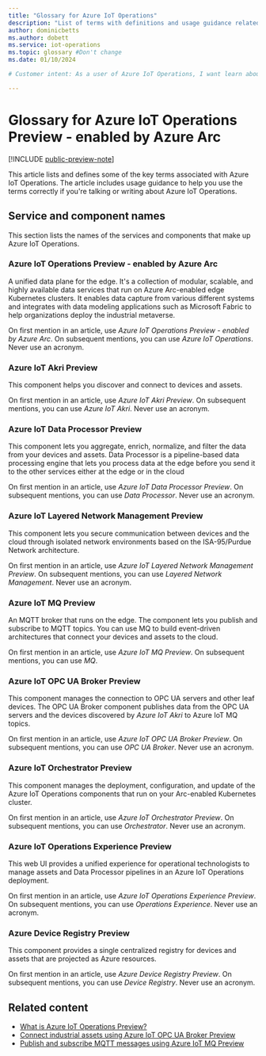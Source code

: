 ```yaml
---
title: "Glossary for Azure IoT Operations"
description: "List of terms with definitions and usage guidance related to Azure IoT Operations - enabled by Azure Arc."
author: dominicbetts
ms.author: dobett
ms.service: iot-operations
ms.topic: glossary #Don't change
ms.date: 01/10/2024

# Customer intent: As a user of Azure IoT Operations, I want learn about the terminology associated with Azure IoT Operations so that I can use the terminology correctly.

---
```


# Glossary for Azure IoT Operations Preview - enabled by Azure Arc

[!INCLUDE [public-preview-note](../includes/public-preview-note.md)]

This article lists and defines some of the key terms associated with Azure IoT Operations. The article includes usage guidance to help you use the terms correctly if you're talking or writing about Azure IoT Operations.

## Service and component names

This section lists the names of the services and components that make up Azure IoT Operations.

### Azure IoT Operations Preview - enabled by Azure Arc

A unified data plane for the edge. It's a collection of modular, scalable, and highly available data services that run on Azure Arc-enabled edge Kubernetes clusters. It enables data capture from various different systems and integrates with data modeling applications such as Microsoft Fabric to help organizations deploy the industrial metaverse.

On first mention in an article, use _Azure IoT Operations Preview - enabled by Azure Arc_. On subsequent mentions, you can use _Azure IoT Operations_. Never use an acronym.

### Azure IoT Akri Preview

This component helps you discover and connect to devices and assets.

On first mention in an article, use _Azure IoT Akri Preview_. On subsequent mentions, you can use _Azure IoT Akri_. Never use an acronym.

### Azure IoT Data Processor Preview

This component lets you aggregate, enrich, normalize, and filter the data from your devices and assets. Data Processor is a pipeline-based data processing engine that lets you process data at the edge before you send it to the other services either at the edge or in the cloud

On first mention in an article, use _Azure IoT Data Processor Preview_. On subsequent mentions, you can use _Data Processor_. Never use an acronym.

### Azure IoT Layered Network Management Preview

This component lets you secure communication between devices and the cloud through isolated network environments based on the ISA-95/Purdue Network architecture.

On first mention in an article, use _Azure IoT Layered Network Management Preview_. On subsequent mentions, you can use _Layered Network Management_. Never use an acronym.

### Azure IoT MQ Preview

An MQTT broker that runs on the edge. The component lets you publish and subscribe to MQTT topics. You can use MQ to build event-driven architectures that connect your devices and assets to the cloud.

On first mention in an article, use _Azure IoT MQ Preview_. On subsequent mentions, you can use _MQ_.

### Azure IoT OPC UA Broker Preview

This component manages the connection to OPC UA servers and other leaf devices. The OPC UA Broker component publishes data from the OPC UA servers and the devices discovered by _Azure IoT Akri_ to Azure IoT MQ topics.

On first mention in an article, use _Azure IoT OPC UA Broker Preview_. On subsequent mentions, you can use _OPC UA Broker_. Never use an acronym.

### Azure IoT Orchestrator Preview

This component manages the deployment, configuration, and update of the Azure IoT Operations components that run on your Arc-enabled Kubernetes cluster.

On first mention in an article, use _Azure IoT Orchestrator Preview_. On subsequent mentions, you can use _Orchestrator_. Never use an acronym.

### Azure IoT Operations Experience Preview

This web UI provides a unified experience for operational technologists to manage assets and Data Processor pipelines in an Azure IoT Operations deployment.

On first mention in an article, use _Azure IoT Operations Experience Preview_. On subsequent mentions, you can use _Operations Experience_. Never use an acronym.

### Azure Device Registry Preview

This component provides a single centralized registry for devices and assets that are projected as Azure resources.

On first mention in an article, use _Azure Device Registry Preview_. On subsequent mentions, you can use _Device Registry_. Never use an acronym.

## Related content

- [What is Azure IoT Operations Preview?](../get-started/overview-iot-operations.md)
- [Connect industrial assets using Azure IoT OPC UA Broker Preview](../manage-devices-assets/overview-opcua-broker.md)
- [Publish and subscribe MQTT messages using Azure IoT MQ Preview](../manage-mqtt-connectivity/overview-iot-mq.md)
